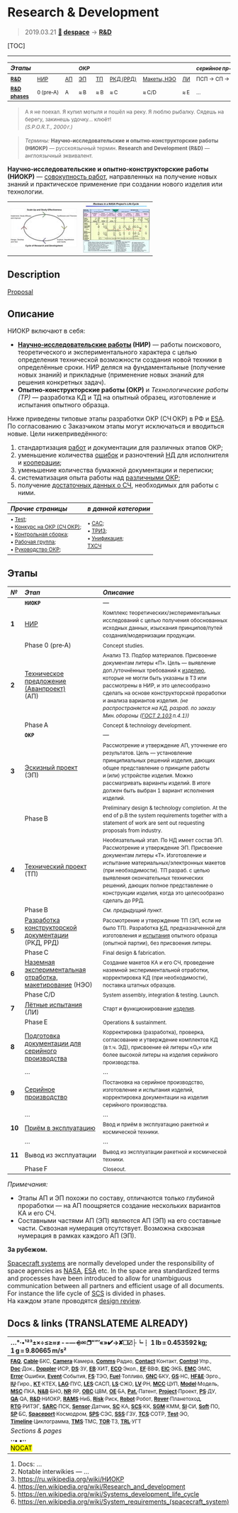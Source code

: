 # Research & Development
> 2019.03.21 **[🚀](../index/index.md) [despace](index.md)** → **[R&D](rnd.md)**

[TOC]

---

|*Этапы*||| <small>*ОКР*</small> ||||| <small>*серийное пр‑во:*</small> ||
|:--|:--|:--|:--|:--|:--|:--|:--|:--|:--|
|<small>**[R&D](rnd.md)**</small>  | <small>[НИР](rnd_0.md)</small>  | <small>[АП](rnd_ap.md)</small>  | <small>[ЭП](rnd_ep.md)</small>  | <small>[ТП](rnd_tp.md)</small>  | <small>[РКД (РРД)](rnd_rkd.md)</small>  | <small>[Макеты, НЭО](rnd_neo.md)</small>  | <small>[ЛИ](rnd_e.md)</small>  | <small>ПСП → СП → ПЭ</small>  | <small>Вывод</small>  |
|<small>**[R&D phases](rnd.md)**</small>  | <small>0 (pre‑A)</small> | <small>A</small> | <small>≈ B</small> | <small>≈ B</small> | <small>≈ C</small> | <small>≈ C/D</small> | <small>≈ E</small> | <small>…</small> | <small>F</small> |

> <small>А я не поехал. Я купил мотыля и пошёл на реку. Я люблю рыбалку. Сядешь на берегу, закинешь удочку… клюёт!<br> *(S.P.O.R.T., 2000 г.)*</small>

> <small>*Термины:* **Научно‑исследовательские и опытно‑конструкторские работы (НИОКР)** — русскоязычный термин. **Research and Development (R&D)** — англоязычный эквивалент.</small>

**Научно‑исследовательские и опытно‑конструкторские работы (НИОКР)** — [совокупность работ](st_act.md), направленных на получение новых знаний и практическое применение при создании нового изделия или технологии.

|||
|:--|:--|
| [![](f/rnd/cycle_of_research_and_development_svg_wikipedia_thumb.jpg)](f/rnd/cycle_of_research_and_development_svg_wikipedia.png)  | [![](f/rnd/reviews_in_nasa_projects_lifecycle_thumb.jpg)](f/rnd/reviews_in_nasa_projects_lifecycle.png)  |



## Description
[Proposal](proposal.md)



<p style="page-break-after:always"> </p>

## Описание

НИОКР включают в себя:

   - **[Научно‑исследовательские работы](rnd_0.md) (НИР)** — работы поискового, теоретического и экспериментального характера с целью определения технической возможности создания новой техники в определённые сроки. НИР деляся на фундаментальные (получение новых знаний) и прикладные (применение новых знаний для решения конкретных задач).
   - **Опытно‑конструкторские работы (ОКР)** и *Технологические работы (ТР)* — разработка КД и ТД на опытный образец, изготовление и испытания опытного образца.

Ниже приведены типовые этапы разработки ОКР (СЧ ОКР) в РФ и [ESA](zz_esa.md). По согласованию с Заказчиком этапы могут исключаться и вводиться новые. Цели нижеприведённого:

   1. стандартизация [работ](workflow.md) и документации для различных этапов ОКР;
   1. уменьшение количества [ошибок](error.md) и разночтений [НД](doc.md) для исполнителя и [кооперации](contact.md);
   1. уменьшение количества бумажной документации и переписки;
   1. систематизация опыта работы над [различными ОКР](project.md);
   1. получение [достаточных данных о СЧ](suitc.md), необходимых для работы с ними.

|*Прочие страницы*|*в данной категории*|
|:--|:--|
| <small>• [Test](test.md);<br> • [Конкурс на ОКР (СЧ ОКР)](pubprocom.md);<br> • [Контрольная сборка](contr_asm.md);<br> • [Рабочая группа](wg.md);<br> • [Руководство ОКР](rnd_mgmt.md);</small>   | <small>• [САС](lifetime.md);<br> • [ТРИЗ](triz.md);<br> • [Унификация](commonality.md);<br> [ТХСЧ](suitc.md)</small>  |



<p style="page-break-after:always"> </p>

## Этапы
|*№*|*Этап*|*Описание*|
|:--|:--|:--|
| |**`НИОКР`**|—|
|**1**| [НИР](rnd_0.md)  | <small>Комплекс теоретических/экспериментальных исследований с целью получения обоснованных исходных данных, изыскания принципов/путей создания/модернизации продукции.  |
| | Phase 0 (pre‑A)  | <small>Concept studies.</small>  |
|**2**| [Техническое предложение (Аванпроект)](rnd_ap.md)<br> (АП)  | <small>Анализ ТЗ. Подбор материалов. Присвоение документам литеры «П». Цель — выявление доп./уточнённых требований к [изделию](unit.md), которые не могли быть указаны в ТЗ или рассмотрены в НИР, и это целесообразно сделать на основе конструкторской проработки и анализа вариантов изделия. *(не распространяется на КД, разраб. по заказу Мин. обороны ([ГОСТ 2.103](гост_2_103.md) п.4.1))*</small>  |
| | Phase A  | <small>Concept & technology development.</small>  |
| |**`ОКР`**|—|
|**3**| [Эскизный проект](rnd_ep.md)<br> (ЭП)  | <small>Рассмотрение и утверждение АП, уточнение его результатов. Цель — установление принципиальных решений изделия, дающих общее представление о принципе работы и (или) устройстве изделия. Можно рассматривать варианты изделий. В итоге должен быть выбран 1 вариант исполнения изделий.</small>  |
| | Phase B  | <small>Preliminary design & technology completion. At the end of p.B the system requirements together with a statement of work are sent out requesting proposals from industry.</small>  |
|**4**| [Технический проект](rnd_tp.md)<br> (ТП)  | <small>Необязательный этап. По НД имеет состав ЭП. Рассмотрение и утверждение ЭП. Присвоение документам литеры «Т». Изготовление и испытание материальных/электронных макетов (при необходимости). ТП разраб. с целью выявления окончательных технических решений, дающих полное представление о конструкции изделия, когда это целесообразно сделать до РРД.</small>  |
| | Phase B  | <small>*См. предыдущий пункт.*</small>  |
|**5**| [Разработка конструкторской документации](rnd_rkd.md)<br> (РКД, РРД)  | <small>Рассмотрение и утверждение ТП (ЭП, если не было ТП). Разработка [КД](doc.md), предназначенной для изготовления и [испытания](test.md) опытного образца (опытной партии), без присвоения литеры.</small>  |
| | Phase C  | <small>Final design & fabrication.</small>  |
|**6**| [Наземная экспериментальная отработка, макетирование](rnd_neo.md) (НЭО)  | <small>Создание макетов КА и его СЧ, проведение наземной экспериментальной отработки, корректировка КД (при необходимости), поставка штатных образцов.</small>  |
| | Phase C/D  | <small>System assembly, integration & testing. Launch.</small>  |
|**7**| [Лётные испытания](rnd_e.md)<br> (ЛИ)  | <small>Старт и функционирование [изделия](unit.md).</small>  |
| | Phase E  | <small>Operations & sustainment.</small>  |
|**8**| [Подготовка документации для серийного производства](пдсп.md)  | <small>Корректировка (разработка), проверка, согласование и утверждение комплектов КД (в т.ч. ЭД), присвоение ей литеры «О₁» или более высокой литеры на изделия серийного производства.</small>  |
| |… |… |
|**9**| [Серийное производство](сп.md)  | <small>Постановка на серийное производство, изготовление и испытания изделий, корректировка документации на изделия серийного производства.</small>  |
| |… |… |
|**10**| [Приём в эксплуатацию](прэ.md)  | <small>Ввод и приём в эксплуатацию ракетной и космической техники.</small>  |
| |… |… |
|**11**|Вывод из эксплуатации  | <small>Вывод из эксплуатации ракетной и космической техники.</small>  |
| | Phase F  | <small>Closeout.</small>  |

*Примечания:*

   - Этапы АП и ЭП похожи по составу, отличаются только глубиной проработки — на АП поощряется создание нескольких вариантов КА и его СЧ.
   - Составными частями АП (ЭП) являются АП (ЭП) на его составные части. Сквозная нумерация отсутствует. Возможна сквозная нумерация в рамках каждого АП (ЭП).

**За рубежом.**

[Spacecraft systems](scs.md) are normally developed under the responsibility of space agencies as [NASA](zz_nasa.md), [ESA](zz_esa.md) etc. In the space area standardized terms and processes have been introduced to allow for unambiguous communication between all partners and efficient usage of all documents. For instance the life cycle of [SCS](scs.md) is divided in phases.  
На каждом этапе проводятся [design review](design_review.md).



<p style="page-break-after:always"> </p>

## Docs & links (TRANSLATEME ALREADY)
|…°·•¹²³±×÷≤≥≈≠ ‑ −— ⎆✉ ❐“”’«»✔→✘☐☑├┕┆ 1 lb = 0.453592 kg; 1 g = 9.80665 m/s²|
|:--|
|<small>**[FAQ](faq.md)**, **[Cable](cable.md)**·БКС, **[Camera](camera.md)**·Камера, **[Comms](comms.md)**·Радио, **[Contact](contact.md)**·Контакт, **[Control](control.md)**·Упр., **[Doc](doc.md)**·Док., **[Doppler](doppler.md)**·ИСР, **[DS](ds.md)**·ЗУ, **[EB](eb.md)**·ХИТ, **[ECO](ecology.md)**·Экол., **[EF](ef.md)**·ВВФ, **[ElC](elc.md)**·ЭКБ, **[EMC](emc.md)**·ЭМС, **[Error](error.md)**·Ошибки, **[Event](event.md)**·События, **[FS](fs.md)**·ТЭО, **[Fuel](fuel.md)**·Топливо, **[GNC](gnc.md)**·БКУ, **[GS](scs.md)**·НС, **[HF&E](hfe.md)**·Эрго., **[IU](iu.md)**·Гиро., **[KT](kt.md)**·КТЕХ, **[LAG](lag.md)**·ПУC, **[LES](les.md)**·САСП, **[LS](ls.md)**·СЖО, **[LV](lv.md)**·РН, **[MCC](mcc.md)**·ЦУП, **[Model](model.md)**·Модель, **[MSC](sc.md)**·ПКА, **[N&B](nnb.md)**·БНО, **[NR](nr.md)**·ЯР, **[OBC](obc.md)**·ЦВМ, **[OE](oe.md)**·БА, **[Pat.](патент.md)**·Патент, **[Project](project.md)**·Проект, **[PS](ps.md)**·ДУ, **[QA](quality.md)**·QA, **[R&D](rnd.md)**·НИОКР, **[RAMS](rams.md)**·НиБ, **[Risk](risk.md)**·Риск, **[Robot](robotics.md)**·Робот, **[Rover](rover.md)**·Планетоход, **[RTG](rtg.md)**·РИТЭГ, **[SARC](sarc.md)**·ПСК, **[Sensor](sensor.md)**·Датчик, **[SC](sc.md)**·КА, **[SCS](scs.md)**·КК, **[SGM](sgm.md)**·КММ, **[SI](si.md)**·СИ, **[Soft](soft.md)**·ПО, **[SP](sp.md)**·БС, **[Spaceport](spaceport.md)**·Космодром, **[SPS](sps.md)**·СЭС, **[SSS](sss.md)**·ГЗУ, **[TCS](tcs.md)**·СОТР, **[Test](test.md)**·ЭО, **[Timeline](timeline.md)**·Циклограмма, **[TMS](tms.md)**·ТМС, **[TOR](tor.md)**·ТЗ, **[TRL](trl.md)**·УГТ</small>|
|*Sections & pages*|
|**··• [](.md) •··**<br> <mark>NOCAT</mark> |

   1. Docs: …
   1. Notable interwikies — …
   1. <https://ru.wikipedia.org/wiki/НИОКР>
   1. <https://en.wikipedia.org/wiki/Research_and_development>
   1. <https://en.wikipedia.org/wiki/Systems_development_life_cycle>
   1. <https://en.wikipedia.org/wiki/System_requirements_(spacecraft_system)>
